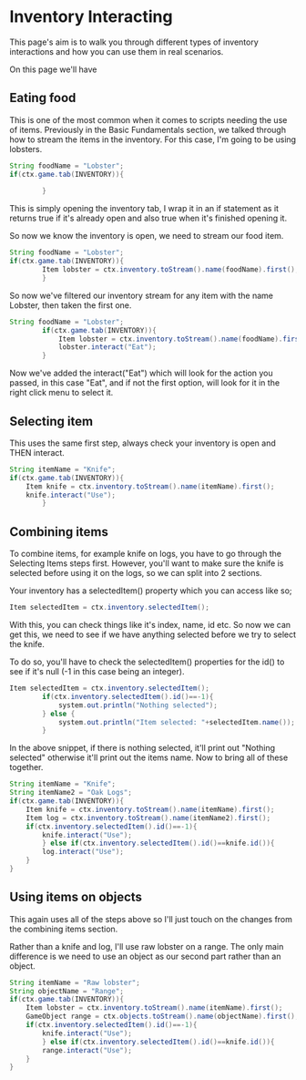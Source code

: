 # Inventory Interacting

This page's aim is to walk you through different types of inventory interactions and how you can use them in real scenarios.

On this page we'll have


## Eating food

This is one of the most common when it comes to scripts needing the use of items.
Previously in the Basic Fundamentals section, we talked through how to stream the items in the inventory. For this case, I'm going to be using lobsters.

```java
String foodName = "Lobster";
if(ctx.game.tab(INVENTORY)){
	
        }
```
This is simply opening the inventory tab, I wrap it in an if statement as it returns true if it's already open and also true when it's finished opening it.

So now we know the inventory is open, we need to stream our food item.
```java
String foodName = "Lobster";
if(ctx.game.tab(INVENTORY)){
	    Item lobster = ctx.inventory.toStream().name(foodName).first();
        }
```

So now we've filtered our inventory stream for any item with the name Lobster, then taken the first one.

```java
String foodName = "Lobster";
		if(ctx.game.tab(INVENTORY)){
		    Item lobster = ctx.inventory.toStream().name(foodName).first();
		    lobster.interact("Eat");
		}
```

Now we've added the interact("Eat") which will look for the action you passed, in this case "Eat", and if not the first option, will look for it in the right click menu to select it.


## Selecting item

This uses the same first step, always check your inventory is open and THEN interact.
```java
String itemName = "Knife";
if(ctx.game.tab(INVENTORY)){
	Item knife = ctx.inventory.toStream().name(itemName).first();
	knife.interact("Use");
        }
```


## Combining items

To combine items, for example knife on logs, you have to go through the Selecting Items steps first. However, you'll want to make sure the knife is selected before using it on the logs, so we can split into 2 sections.

Your inventory has a selectedItem() property which you can access like so;
```java
Item selectedItem = ctx.inventory.selectedItem();
```
With this, you can check things like it's index, name, id etc. So now we can get this, we need to see if we have anything selected before we try to select the knife.

To do so, you'll have to check the selectedItem() properties for the id() to see if it's null (-1 in this case being an integer).

```java
Item selectedItem = ctx.inventory.selectedItem();
		if(ctx.inventory.selectedItem().id()==-1){
			system.out.println("Nothing selected");
		} else {
			system.out.println("Item selected: "+selectedItem.name());
        }
```
In the above snippet, if there is nothing selected, it'll print out "Nothing selected" otherwise it'll print out the items name. Now to bring all of these together.

```java
String itemName = "Knife";
String itemName2 = "Oak Logs";
if(ctx.game.tab(INVENTORY)){
	Item knife = ctx.inventory.toStream().name(itemName).first();
	Item log = ctx.inventory.toStream().name(itemName2).first();
	if(ctx.inventory.selectedItem().id()==-1){
		knife.interact("Use");
        } else if(ctx.inventory.selectedItem().id()==knife.id()){
		log.interact("Use");
	}
}
```

## Using items on objects

This again uses all of the steps above so I'll just touch on the changes from the combining items section.

Rather than a knife and log, I'll use raw lobster on a range. The only main difference is we need to use an object as our second part rather than an object.

```java
String itemName = "Raw lobster";
String objectName = "Range";
if(ctx.game.tab(INVENTORY)){
	Item lobster = ctx.inventory.toStream().name(itemName).first();
	GameObject range = ctx.objects.toStream().name(objectName).first();
	if(ctx.inventory.selectedItem().id()==-1){
		knife.interact("Use");
        } else if(ctx.inventory.selectedItem().id()==knife.id()){
		range.interact("Use");
	}
}
```

